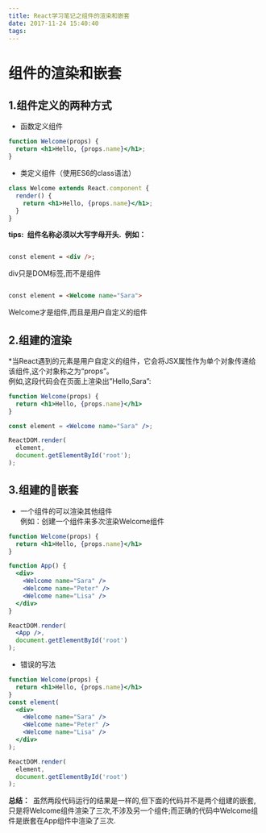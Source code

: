```yaml
---
title: React学习笔记之组件的渲染和嵌套
date: 2017-11-24 15:40:40
tags:
---
```

# 组件的渲染和嵌套

## 1.组件定义的两种方式

* 函数定义组件

``` jsx
function Welcome(props) {
  return <h1>Hello, {props.name}</h1>;
}
```

* 类定义组件（使用ES6的class语法）

```jsx
class Welcome extends React.component {
  render() {
    return <h1>Hello, {props.name}</h1>;
  }
}
```

**tips:**&ensp;**组件名称必须以大写字母开头.&ensp;例如：**

```html

const element = <div />;
```

div只是DOM标签,而不是组件

```html

const element = <Welcome name="Sara">
```

Welcome才是组件,而且是用户自定义的组件

## 2.组建的渲染

*当React遇到的元素是用户自定义的组件，它会将JSX属性作为单个对象传递给该组件,这个对象称之为“props”。<br>例如,这段代码会在页面上渲染出”Hello,Sara”:

```jsx
function Welcome(props) {
  return <h1>Hello, {props.name}</h1>
}

const element = <Welcome name="Sara" />;

ReactDOM.render(
  element,
  document.getElementById('root');
);
```

## 3.组建的嵌套

* 一个组件的可以渲染其他组件<br>例如：创建一个组件来多次渲染Welcome组件

```jsx
function Welcome(props) {
  return <h1>Hello, {props.name}</h1>
}

function App() {
  <div>
    <Welcome name="Sara" />
    <Welcome name="Peter" />
    <Welcome name="Lisa" />
  </div>
}

ReactDOM.render(
  <App />,
  document.getElementById('root')
);
```

* 错误的写法

```jsx
function Welcome(props) {
  return <h1>Hello, {props.name}</h1>
}
const element(
  <div>
    <Welcome name="Sara" />
    <Welcome name="Peter" />
    <Welcome name="Lisa" />
  </div>
);

ReactDOM.render(
  element,
  document.getElementById('root')
);
```

**总结：**&ensp;虽然两段代码运行的结果是一样的,但下面的代码并不是两个组建的嵌套,只是将Welcome组件渲染了三次,不涉及另一个组件;而正确的代码中Welcome组件是嵌套在App组件中渲染了三次.




